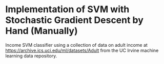 # Implementation of SVM with Stochastic Gradient Descent by Hand (Manually)

Income SVM classifier using a collection of data on adult income at https://archive.ics.uci.edu/ml/datasets/Adult from the UC Irvine machine learning data repository.
